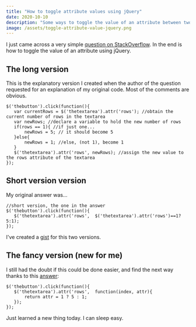 ```yaml
---
title: "How to toggle attribute values using jQuery"
date: 2020-10-10
description: "Some ways to toggle the value of an attribute between two options by using jQuery. Go to the last one if you are in a hurry!"
image: /assets/toggle-attribute-value-jquery.png
---
```

I just came across a very simple [question on StackOverflow](https://stackoverflow.com/questions/64290056/how-to-use-button-action-to-toggle-between-two-states-of-a-textarea-using-jquery). In the end is how to toggle the value of an attribute using jQuery.

## The long version

This is the explanatory version I created when the author of the question requested for an explanation of my original code. Most of the comments are obvious.

```
$('thebutton').click(function(){
   var currentRows = $('thetextarea').attr('rows'); //obtain the current number of rows in the textarea
   var newRows; //declare a variable to hold the new number of rows
   if(rows == 1){ //if just one...
       newRows = 5; // it should become 5
   }else{ 
       newRows = 1; //else, (not 1), become 1
   }   
   $('thetextarea').attr('rows', newRows); //assign the new value to the rows attribute of the textarea
});
```

## Short version version

My original answer was...

```
//short version, the one in the answer
$('thebutton').click(function(){
   $('thetextarea').attr('rows',  $('thetextarea').attr('rows')==1?5:1);
});
```

I've created a [gist](https://gist.github.com/glpzzz/762afe32e8c245216869e9b1bd0aaac0) for this two versions.

## The fancy version (new for me)

I still had the doubt if this could be done easier, and find the next way thanks to this [answer](https://stackoverflow.com/questions/18665031/how-to-toggle-attr-in-jquery/18665152#18665152):

```
$('thebutton').click(function(){
   $('thetextarea').attr('rows',  function(index, attr){
       return attr = 1 ? 5 : 1;
   });
});
```

Just learned a new thing today. I can sleep easy.
